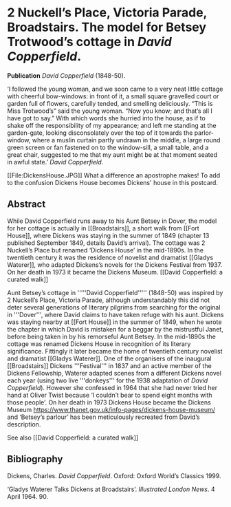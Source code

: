# 2 Nuckell’s Place, Victoria Parade, Broadstairs. The model for Betsey Trotwood’s cottage in _David Copperfield_.

**Publication** _David Copperfield_ (1848-50).

‘I followed the young woman, and we soon came to a very neat little cottage with cheerful bow-windows: in front of it, a small square gravelled court or garden full of flowers, carefully tended, and smelling deliciously.
“This is Miss Trotwood’s” said the young woman. “Now you know; and that’s all I have got to say.” With which words she hurried into the house, as if to shake off the responsibility of my appearance; and left me standing at the garden-gate, looking disconsolately over the top of it towards the parlor-window, where a muslin curtain partly undrawn in the middle, a large round green screen or fan fastened on to the window-sill, a small table, and a great chair, suggested to me that my aunt might be at that moment seated in awful state.’
_David Copperfield_.

[[File:DickensHouse.JPG]] What a difference an apostrophe makes! To add to the confusion Dickens House becomes Dickens' house in this postcard. 


## Abstract
While David Copperfield runs away to his Aunt Betsey in Dover, the model for her cottage is actually in [[Broadstairs]], a short walk from [[Fort House]], where Dickens was staying in the summer of 1849 (chapter 13 published September 1849, details David’s arrival). The cottage was 2 Nuckell’s Place but renamed ‘Dickens House’ in the mid-1890s. In the twentieth century it was the residence of novelist and dramatist [[Gladys Waterer]], who adapted Dickens’s novels for the Dickens Festival from 1937. On her death in 1973 it became the Dickens Museum. [[David Copperfield: a curated walk]]


Aunt Betsey’s cottage in '''''David Copperfield''''' (1848-50) was inspired by 2 Nuckell’s Place, Victoria Parade, although understandably this did not deter several generations of literary pilgrims from searching for the original in '''Dover''', where David claims to have taken refuge with his aunt. Dickens was staying nearby at [[Fort House]] in the summer of 1849, when he wrote the chapter in which David is mistaken for a beggar by the mistrustful Janet, before being taken in by his remorseful Aunt Betsey. In the mid-1890s the cottage was renamed Dickens House in recognition of its literary significance. Fittingly it later became the home of twentieth century novelist and dramatist [[Gladys Waterer]]. One of the organisers of the inaugural [[Broadstairs]] Dickens '''Festival''' in 1837 and an active member of the Dickens Fellowship, Waterer adapted scenes from a different Dickens novel each year (using two live '''donkeys''' for the 1938 adaptation of _David Copperfield_). However she confessed in 1964 that she had never tried her hand at Oliver Twist because ‘I couldn’t bear to spend eight months with those people’. On her death in 1973 Dickens House became the Dickens Museum https://www.thanet.gov.uk/info-pages/dickens-house-museum/ and ‘Betsey’s parlour’ has been meticulously recreated from David’s description.

See also [[David Copperfield: a curated walk]]

## Bibliography
Dickens, Charles. _David Copperfield_. Oxford: Oxford World’s Classics 1999.

‘Gladys Waterer Talks Dickens at Broadstairs’. _Illustrated London News_. 4 April 1964. 90.
